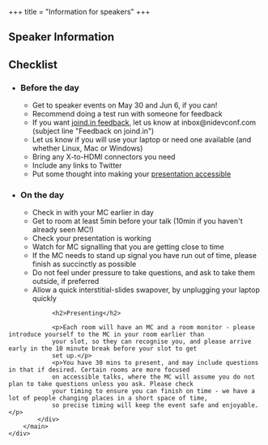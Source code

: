 +++
title = "Information for speakers"
+++

<section class="row">
    <div class="main-container">
        <a id="top"></a>
        <main class="container generic">
            <div class="col-md-12 main">
                <h1>Speaker Information</h1>
                <h2>Checklist</h2>
                <ul>
                    <li><h3>Before the day</h3>
                  <ul>
                    <li>Get to speaker events on May 30 and Jun 6, if you can!</li>
                    <li>Recommend doing a test run with someone for feedback</li>
                    <li>If you want <a href="https://joind.in/event/northern-ireland-developer-conference-2018">joind.in feedback</a>, let us know at inbox@nidevconf.com (subject line "Feedback on joind.in")</li>
                    <li>Let us know if you will use your laptop or need one available (and whether Linux, Mac or Windows)</li>
                    <li>Bring any X-to-HDMI connectors you need</li>
                    <li>Include any links to Twitter</li>
                    <li>Put some thought into making your <a href="https://www.w3.org/WAI/teach-advocate/accessible-presentations/">presentation accessible</a></li>
                  </ul>
                  </li>
                    <li><h3>On the day</h3>
                  <ul>
                    <li>Check in with your MC earlier in day</li>
                    <li>Get to room at least 5min before your talk (10min if you haven't already seen MC!)</li>
                    <li>Check your presentation is working</li>
                    <li>Watch for MC signalling that you are getting close to time</li>
                    <li>If the MC needs to stand up signal you have run out of time, please finish as succinctly as possible</li>
                    <li>Do not feel under pressure to take questions, and ask to take them outside, if preferred</li>
                    <li>Allow a quick interstitial-slides swapover, by unplugging your laptop quickly</li>
                  </ul>
                  </li>
                </ul>            

                <h2>Presenting</h2>

                <p>Each room will have an MC and a room monitor - please introduce yourself to the MC in your room earlier than
                your slot, so they can recognise you, and please arrive early in the 10 minute break before your slot to get
                set up.</p>          
                <p>You have 30 mins to present, and may include questions in that if desired. Certain rooms are more focused
                on accessible talks, where the MC will assume you do not plan to take questions unless you ask. Please check
                your timing to ensure you can finish on time - we have a lot of people changing places in a short space of time,
                so precise timing will keep the event safe and enjoyable.</p>
            </div>
        </main>
    </div>
</section>
